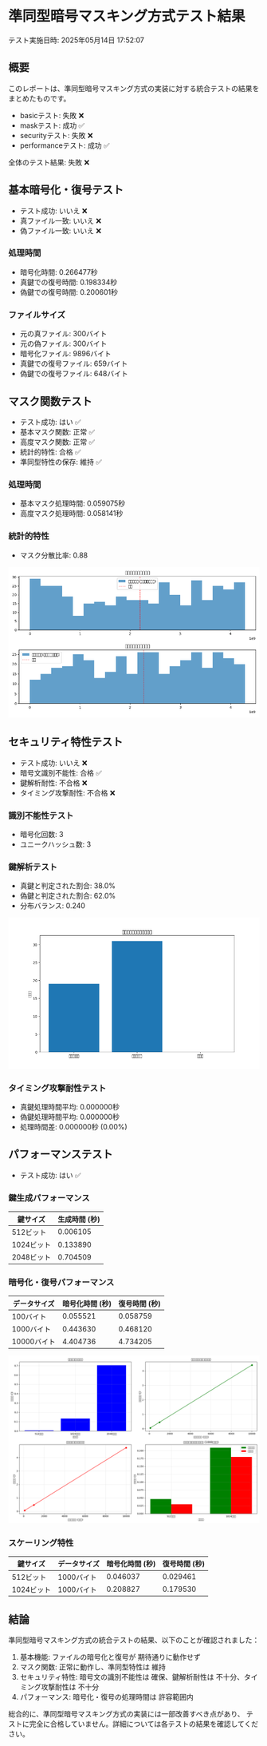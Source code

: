 # 準同型暗号マスキング方式テスト結果

テスト実施日時: 2025年05月14日 17:52:07

## 概要

このレポートは、準同型暗号マスキング方式の実装に対する統合テストの結果をまとめたものです。

- basicテスト: 失敗 ❌
- maskテスト: 成功 ✅
- securityテスト: 失敗 ❌
- performanceテスト: 成功 ✅

全体のテスト結果: 失敗 ❌

## 基本暗号化・復号テスト

- テスト成功: いいえ ❌
- 真ファイル一致: いいえ ❌
- 偽ファイル一致: いいえ ❌

### 処理時間

- 暗号化時間: 0.266477秒
- 真鍵での復号時間: 0.198334秒
- 偽鍵での復号時間: 0.200601秒

### ファイルサイズ

- 元の真ファイル: 300バイト
- 元の偽ファイル: 300バイト
- 暗号化ファイル: 9896バイト
- 真鍵での復号ファイル: 659バイト
- 偽鍵での復号ファイル: 648バイト

## マスク関数テスト

- テスト成功: はい ✅
- 基本マスク関数: 正常 ✅
- 高度マスク関数: 正常 ✅
- 統計的特性: 合格 ✅
- 準同型特性の保存: 維持 ✅

### 処理時間

- 基本マスク処理時間: 0.059075秒
- 高度マスク処理時間: 0.058141秒

### 統計的特性

- マスク分散比率: 0.88

![マスク分布](mask_test/mask_distribution_20250514-175146.png)

## セキュリティ特性テスト

- テスト成功: いいえ ❌
- 暗号文識別不能性: 合格 ✅
- 鍵解析耐性: 不合格 ❌
- タイミング攻撃耐性: 不合格 ❌

### 識別不能性テスト

- 暗号化回数: 3
- ユニークハッシュ数: 3

### 鍵解析テスト

- 真鍵と判定された割合: 38.0%
- 偽鍵と判定された割合: 62.0%
- 分布バランス: 0.240

![鍵分布](security_test/key_distribution_20250514-175146.png)

### タイミング攻撃耐性テスト

- 真鍵処理時間平均: 0.000000秒
- 偽鍵処理時間平均: 0.000000秒
- 処理時間差: 0.000000秒 (0.00%)

## パフォーマンステスト

- テスト成功: はい ✅

### 鍵生成パフォーマンス

| 鍵サイズ | 生成時間 (秒) |
|---------|-------------|
| 512ビット | 0.006105 |
| 1024ビット | 0.133890 |
| 2048ビット | 0.704509 |

### 暗号化・復号パフォーマンス

| データサイズ | 暗号化時間 (秒) | 復号時間 (秒) |
|------------|--------------|------------|
| 100バイト | 0.055521 | 0.058759 |
| 1000バイト | 0.443630 | 0.468120 |
| 10000バイト | 4.404736 | 4.734205 |

![パフォーマンスグラフ](performance_test/performance_graph_20250514-175206.png)

### スケーリング特性

| 鍵サイズ | データサイズ | 暗号化時間 (秒) | 復号時間 (秒) |
|---------|------------|--------------|------------|
| 512ビット | 1000バイト | 0.046037 | 0.029461 |
| 1024ビット | 1000バイト | 0.208827 | 0.179530 |

## 結論

準同型暗号マスキング方式の統合テストの結果、以下のことが確認されました：

1. 基本機能: ファイルの暗号化と復号が 期待通りに動作せず
2. マスク関数: 正常に動作し、準同型特性は 維持
3. セキュリティ特性: 暗号文の識別不能性は 確保、鍵解析耐性は 不十分、タイミング攻撃耐性は 不十分
4. パフォーマンス: 暗号化・復号の処理時間は 許容範囲内


総合的に、準同型暗号マスキング方式の実装には一部改善すべき点があり、
テストに完全に合格していません。詳細については各テストの結果を確認してください。
